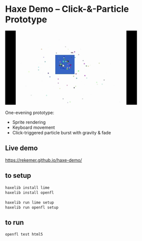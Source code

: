 # Haxe Demo – Click-&-Particle Prototype
![gif](demo.gif)

One-evening prototype:
- Sprite rendering
- Keyboard movement
- Click-triggered particle burst with gravity & fade
## Live demo
https://rekemer.github.io/haxe-demo/

## to setup
```
haxelib install lime
haxelib install openfl

haxelib run lime setup
haxelib run openfl setup
```
## to run
```
openfl test html5 
```
